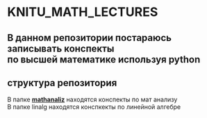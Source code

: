 # KNITU_MATH_LECTURES

В данном репозитории постараюсь записывать конспекты  
по высшей математике используя python
---
## структура репозитория

В папке **[mathanaliz](mathanaliz)** находятся конспекты по мат анализу  
В папке linalg находятся конспкекты по линейной алгебре  
